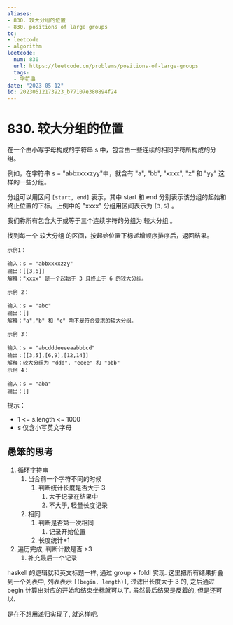 ```yaml
---
aliases:
- 830. 较大分组的位置
- 830. positions of large groups
tc:
- leetcode
- algorithm
leetcode:
  num: 830
  url: https://leetcode.cn/problems/positions-of-large-groups
  tags:
  - 字符串
date: "2023-05-12"
id: 20230512173923_b77107e380894f24
---
```


# 830. 较大分组的位置

在一个由小写字母构成的字符串 s 中，包含由一些连续的相同字符所构成的分组。

例如，在字符串 s = "abbxxxxzyy"中，就含有 "a", "bb", "xxxx", "z" 和 "yy" 这样的一些分组。

分组可以用区间 `[start, end]` 表示，其中 start 和 end 分别表示该分组的起始和终止位置的下标。上例中的 "xxxx" 分组用区间表示为 `[3,6]` 。

我们称所有包含大于或等于三个连续字符的分组为 较大分组 。

找到每一个 较大分组 的区间，按起始位置下标递增顺序排序后，返回结果。

```
示例1：

输入：s = "abbxxxxzzy"
输出：[[3,6]]
解释："xxxx" 是一个起始于 3 且终止于 6 的较大分组。

示例 2：

输入：s = "abc"
输出：[]
解释："a","b" 和 "c" 均不是符合要求的较大分组。

示例 3：

输入：s = "abcdddeeeeaabbbcd"
输出：[[3,5],[6,9],[12,14]]
解释：较大分组为 "ddd", "eeee" 和 "bbb"
示例 4：

输入：s = "aba"
输出：[]
```

提示：

- 1 <= s.length <= 1000
- s 仅含小写英文字母

## 愚笨的思考

1. 循环字符串
    1. 当合前一个字符不同的时候
        1. 判断统计长度是否大于 3
            1. 大于记录在结果中
            2. 不大于, 轻量长度记录
    2. 相同
        1. 判断是否第一次相同
            1. 记录开始位置
        2. 长度统计+1
2. 遍历完成, 判断计数是否 >3
    1. 补充最后一个记录


haskell 的逻辑就和英文标题一样, 通过 group + foldl 实现.
这里把所有结果折叠到一个列表中, 列表表示 `[(begin, length)]`, 过滤出长度大于 3 的, 之后通过 begin 计算出对应的开始和结束坐标就可以了.
虽然最后结果是反着的, 但是还可以.

是在不想用递归实现了, 就这样吧.
